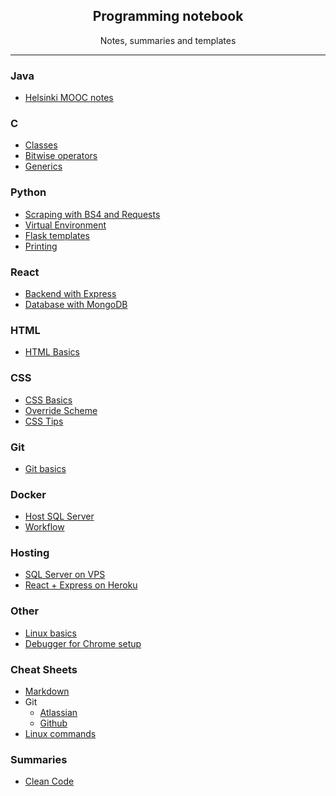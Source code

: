 <div align="center">
<img src=""/>
<h2>Programming notebook</h2>
<p>Notes, summaries and templates</a></p>
</div>

---

### Java

-   [Helsinki MOOC notes](https://github.com/banjo/notebook/blob/master/notes/java/mooc.md)

### C

-   [Classes](https://github.com/banjo/notebook/blob/master/notes/csharp/class.md)
-   [Bitwise operators](https://github.com/banjo/notebook/blob/master/notes/csharp/binary.md)
-   [Generics](https://github.com/banjo/notebook/blob/master/notes/csharp/generic.md)

### Python

-   [Scraping with BS4 and Requests](https://github.com/banjo/notebook/blob/master/notes/python/scraping.md)
-   [Virtual Environment](https://github.com/banjo/notebook/blob/master/notes/python/virtual_environments.md)
-   [Flask templates](https://github.com/banjo/notebook/blob/master/notes/python/flask.md)
-   [Printing](https://github.com/banjo/notebook/blob/master/notes/python/print.md)

### React

-   [Backend with Express](https://github.com/banjo/notebook/blob/master/notes/react/express.md)
-   [Database with MongoDB](https://github.com/banjo/notebook/blob/master/notes/react/mongodb.md)

### HTML

-   [HTML Basics](https://github.com/banjo/notebook/blob/master/notes/html/html_basics.md)

### CSS

-   [CSS Basics](https://github.com/banjo/notebook/blob/master/notes/css/css_basics.md)
-   [Override Scheme](https://github.com/banjo/notebook/blob/master/notes/css/override_scheme.md)
-   [CSS Tips](https://github.com/banjo/notebook/blob/master/notes/css/css_tips.md)

### Git

-   [Git basics](https://github.com/banjo/notebook/blob/master/notes/git/git_basics.md)

### Docker

-   [Host SQL Server](https://github.com/banjo/notebook/blob/master/notes/docker/sql.md)
-   [Workflow](https://github.com/banjo/notebook/blob/master/notes/docker/workflow.md)

### Hosting

-   [SQL Server on VPS](https://github.com/banjo/notebook/blob/master/notes/sql/hostsql.md)
-   [React + Express on Heroku](https://github.com/banjo/notebook/blob/master/notes/hosting/heroku.md)

### Other

-   [Linux basics](https://github.com/banjo/notebook/blob/master/notes/linux/linux.md)
-   [Debugger for Chrome setup](https://github.com/banjo/notebook/blob/master/notes/vscode/debugger.md)

### Cheat Sheets

-   [Markdown](https://github.com/adam-p/markdown-here/wiki/Markdown-Cheatsheet)
-   Git
    -   [Atlassian](https://www.atlassian.com/dam/jcr:8132028b-024f-4b6b-953e-e68fcce0c5fa/atlassian-git-cheatsheet.pdf)
    -   [Github](https://github.github.com/training-kit/downloads/github-git-cheat-sheet.pdf)
-   [Linux commands](https://www.cheatography.com/davechild/cheat-sheets/linux-command-line/pdf/)

### Summaries

-   [Clean Code](https://github.com/jbarroso/clean-code)